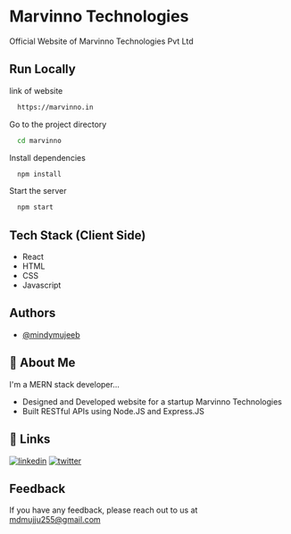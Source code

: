 
# Marvinno Technologies

Official Website of Marvinno Technologies Pvt Ltd

## Run Locally

link of website

```bash
  https://marvinno.in
```

Go to the project directory

```bash
  cd marvinno
```

Install dependencies

```bash
  npm install
```

Start the server

```bash
  npm start
```

## Tech Stack (Client Side)

- React
- HTML
- CSS
- Javascript


## Authors

- [@mindymujeeb](https://www.github.com/mindymujeeb)


## 🚀 About Me
I'm a MERN stack developer...
- Designed and Developed website for a startup Marvinno Technologies
- Built RESTful APIs using Node.JS and Express.JS

## 🔗 Links
[![linkedin](https://img.shields.io/badge/linkedin-0A66C2?style=for-the-badge&logo=linkedin&logoColor=white)](https://www.linkedin.com/in/mohd-mujeeb-93686522b/)
[![twitter](https://img.shields.io/badge/twitter-1DA1F2?style=for-the-badge&logo=twitter&logoColor=white)](https://twitter.com/mindymujeeb)


## Feedback

If you have any feedback, please reach out to us at mdmujju255@gmail.com

